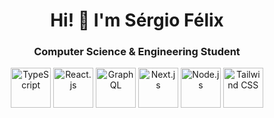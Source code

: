 <h1 align="center">Hi! 👋 I'm Sérgio Félix</h1>
<h3 align="center">Computer Science & Engineering Student</h3>
<p align="center">
    <img src="https://cdn.jsdelivr.net/gh/devicons/devicon/icons/typescript/typescript-original.svg" alt="TypeScript" width="64" height="64" />
    <img src="https://cdn.jsdelivr.net/gh/devicons/devicon/icons/react/react-original.svg" alt="React.js" width="64" height="64" />
    <img src="https://cdn.jsdelivr.net/gh/devicons/devicon/icons/graphql/graphql-plain.svg" alt="GraphQL" width="64" height="64" />
    <img src="https://cdn.jsdelivr.net/gh/devicons/devicon/icons/nextjs/nextjs-original.svg" alt="Next.js" width="64" height="64" />
    <img src="https://cdn.jsdelivr.net/gh/devicons/devicon/icons/nodejs/nodejs-original.svg" alt="Node.js" width="64" height="64" />
    <img src="https://cdn.jsdelivr.net/gh/devicons/devicon/icons/tailwindcss/tailwindcss-plain.svg" alt="Tailwind CSS" width="64" height="64" />
</p>
